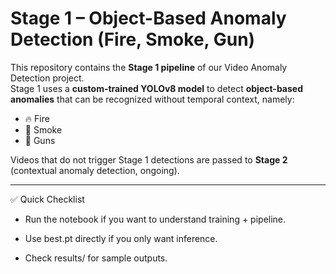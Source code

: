 # Stage 1 – Object-Based Anomaly Detection (Fire, Smoke, Gun)

This repository contains the **Stage 1 pipeline** of our Video Anomaly Detection project.  
Stage 1 uses a **custom-trained YOLOv8 model** to detect **object-based anomalies** that can be recognized without temporal context, namely:

- 🔥 Fire  
- 💨 Smoke  
- 🔫 Guns  

Videos that do not trigger Stage 1 detections are passed to **Stage 2** (contextual anomaly detection, ongoing).

---

✅ Quick Checklist

- Run the notebook if you want to understand training + pipeline.

- Use best.pt directly if you only want inference.

- Check results/ for sample outputs.
